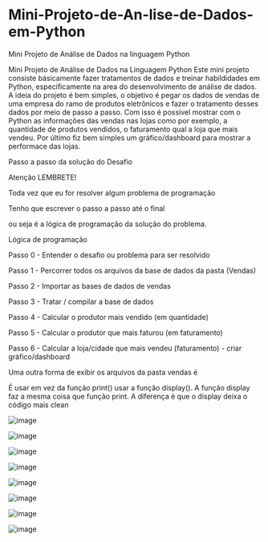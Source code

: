 # Mini-Projeto-de-An-lise-de-Dados-em-Python
Mini Projeto de Análise de Dados na linguagem Python

Mini Projeto de Análise de Dados na Linguagem Python Este mini projeto consiste básicamente fazer tratamentos de dados e treinar habildidades em Python, especificamente na area do desenvolvimento de análise de dados. A ideia do projeto é bem simples, o objetivo é pegar os dados de vendas de uma empresa do ramo de produtos eletrônicos e fazer o tratamento desses dados por meio de passo a passo. Com isso é possivel mostrar com o Python as informações das vendas nas lojas como por exemplo, a quantidade de produtos vendidos, o faturamento qual a loja que mais vendeu. Por último fiz bem simples um gráfico/dashboard para mostrar a performace das lojas.

Passo a passo da solução do Desafio

Atenção LEMBRETE!

Toda vez que eu for resolver algum problema de programação

Tenho que escrever o passo a passo até o final

ou seja é a lógica de programação da solução do problema.

Lógica de programação

Passo 0 - Entender o desafio ou problema para ser resolvido

Passo 1 - Percorrer todos os arquivos da base de dados da pasta (Vendas)

Passo 2 - Importar as bases de dados de vendas

Passo 3 - Tratar / compilar a base de dados

Passo 4 - Calcular o produtor mais vendido (em quantidade)

Passo 5 - Calcular o produtor que mais faturou (em faturamento)

Passo 6 - Calcular a loja/cidade que mais vendeu (faturamento) - criar gráfico/dashboard

Uma outra forma de exibir os arquivos da pasta vendas é

É usar em vez da função print() usar a função display(). A função display faz a mesma coisa que função print. A diferença é que o display deixa o código mais clean



![image](https://user-images.githubusercontent.com/84928607/232652172-1e62fd1d-49bf-456a-86eb-8fcd87427d0c.png)


![image](https://user-images.githubusercontent.com/84928607/232652313-00bcf92b-9193-4217-b9b0-de311ab7e548.png)


![image](https://user-images.githubusercontent.com/84928607/232652980-1c58cfd2-0596-4567-8a8b-c89789aa03f5.png)


![image](https://user-images.githubusercontent.com/84928607/232653089-203c19a4-7070-4ca0-95de-2b3ad0e41b06.png)


![image](https://user-images.githubusercontent.com/84928607/232653299-3f5dfd30-1927-4bb6-b8c3-277f00ec3c61.png)


![image](https://user-images.githubusercontent.com/84928607/232653458-4688b6f7-20b2-4059-8cd1-4c165af80bf5.png)


![image](https://user-images.githubusercontent.com/84928607/232653576-963829ee-9a03-436f-b807-1c1c4e6bdbea.png)


![image](https://user-images.githubusercontent.com/84928607/232653656-d7591c0c-28ac-493e-9106-924ccf398a95.png)




